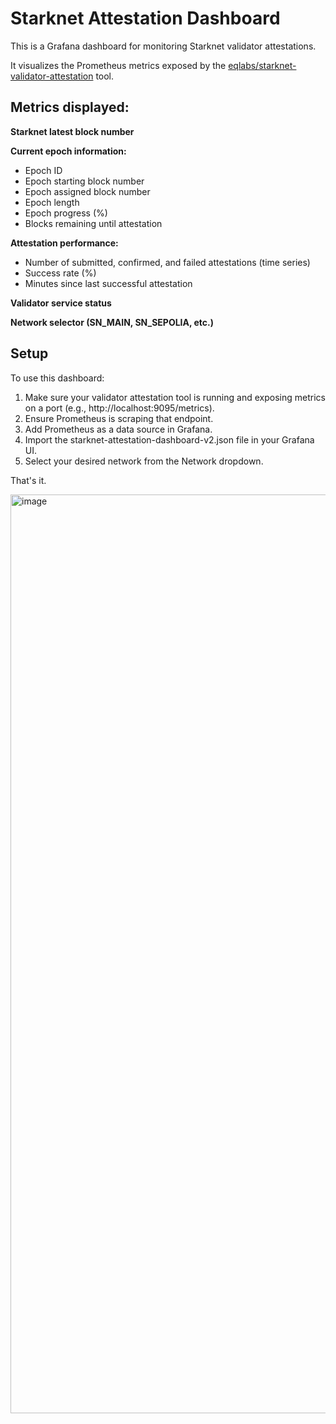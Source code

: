 # Starknet Attestation Dashboard

This is a Grafana dashboard for monitoring Starknet validator attestations.

It visualizes the Prometheus metrics exposed by the [eqlabs/starknet-validator-attestation](https://github.com/eqlabs/starknet-validator-attestation) tool.

## Metrics displayed:

**Starknet latest block number**

**Current epoch information:**

- Epoch ID
- Epoch starting block number
- Epoch assigned block number
- Epoch length
- Epoch progress (%)
- Blocks remaining until attestation

**Attestation performance:**

- Number of submitted, confirmed, and failed attestations (time series)
- Success rate (%)
- Minutes since last successful attestation

**Validator service status**

**Network selector (SN_MAIN, SN_SEPOLIA, etc.)**

## Setup

To use this dashboard:
1. Make sure your validator attestation tool is running and exposing metrics on a port (e.g., http://localhost:9095/metrics).
2. Ensure Prometheus is scraping that endpoint.
3. Add Prometheus as a data source in Grafana.
4. Import the starknet-attestation-dashboard-v2.json file in your Grafana UI.
5. Select your desired network from the Network dropdown.

That's it.

<img width="1470" alt="image" src="https://github.com/user-attachments/assets/87bcc698-7f3b-477e-ae69-f456848564e6" />

